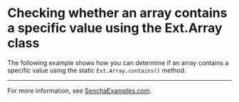# Checking whether an array contains a specific value using the Ext.Array class #

The following example shows how you can determine if an array contains a specific value using the static `Ext.Array.contains()` method.

---

For more information, see [SenchaExamples.com](http://senchaexamples.com/2012/02/21/checking-whether-an-array-contains-a-specific-value-using-the-ext-array-class/).